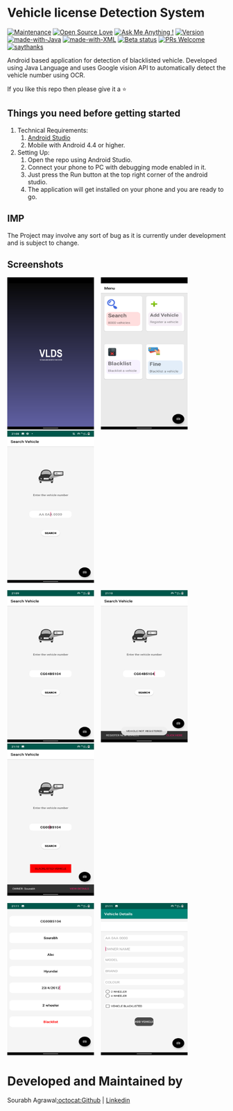# Vehicle license Detection System
[![Maintenance](https://img.shields.io/badge/Maintained%3F-yes-green.svg)](https://GitHub.com/Naereen/StrapDown.js/graphs/commit-activity)
[![Open Source Love](https://badges.frapsoft.com/os/v2/open-source.png?v=103)](https://github.com/ellerbrock/open-source-badges/)
[![Ask Me Anything !](https://img.shields.io/badge/Ask%20me-anything-1abc9c.svg)](https://GitHub.com/Naereen/ama)
[![Version](https://badge.fury.io/gh/Naereen%2FStrapDown.js.svg)](https://github.com/Naereen/StrapDown.js)
[![made-with-Java](https://img.shields.io/badge/Made%20with-Java-1f425f.svg)](https://www.java.com/en/)
[![made-with-XML](https://img.shields.io/badge/Made%20with-XML-1f425f.svg)](https://www.xml.com/)
[![Beta status](https://img.shields.io/pypi/status/ansicolortags.svg)](https://github.com/sourabhagrawal23/echo)
[![PRs Welcome](https://img.shields.io/badge/PRs-welcome-brightgreen.svg?style=flat-square)](https://github.com/sourabhagrawal23/echo/pulls)
[![saythanks](https://img.shields.io/badge/say-thanks-ff69b4.svg)](https://linkedin.com/in/sourabhkhs)

Android based application for detection of blacklisted vehicle. Developed using Java Language and uses Google vision API to automatically detect the vehicle number using OCR.

If you like this repo then please give it a ⭐️

## Things you need before getting started

1. Technical Requirements:
   1. [Android Studio](https://developer.android.com/studio)
   2. Mobile with Android 4.4 or higher.
2. Setting Up:
   1. Open the repo using Android Studio.
   2. Connect your phone to PC with debugging mode enabled in it.
   3. Just press the Run button at the top right corner of the android studio.
   4. The application will get installed on your phone and you are ready to go.
   
## IMP
The Project may involve any sort of bug as it is currently under development and is subject to change.
## Screenshots
<kbd>
<img src="https://raw.githubusercontent.com/sourabhagrawal23/vlds/master/Screenshots/1.png" width="200" height="350"></kbd>&nbsp;&nbsp;&nbsp;&nbsp;<kbd><img src="https://raw.githubusercontent.com/sourabhagrawal23/vlds/master/Screenshots/2.png" width="200" height="350"></kbd>
&nbsp;&nbsp;&nbsp;&nbsp;<kbd><img src="https://raw.githubusercontent.com/sourabhagrawal23/vlds/master/Screenshots/4.png" width="200" height="350"></kbd>

<kbd><img src="https://raw.githubusercontent.com/sourabhagrawal23/vlds/master/Screenshots/6.png" width="200" height="350"></kbd>&nbsp;&nbsp;&nbsp;&nbsp;<kbd><img src="https://raw.githubusercontent.com/sourabhagrawal23/vlds/master/Screenshots/8.png" width="200" height="350"></kbd>
&nbsp;&nbsp;&nbsp;&nbsp;<kbd><img src="https://raw.githubusercontent.com/sourabhagrawal23/vlds/master/Screenshots/9.png" width="200" height="350"></kbd>

<kbd><img src="https://raw.githubusercontent.com/sourabhagrawal23/vlds/master/Screenshots/10.png" width="200" height="350"></kbd>&nbsp;&nbsp;&nbsp;&nbsp;<kbd><img src="https://raw.githubusercontent.com/sourabhagrawal23/vlds/master/Screenshots/11.png" width="200" height="350"></kbd>


# Developed and Maintained by

Sourabh Agrawal[:octocat:Github](http://github.com/sourabhagrawal23) | [Linkedin](https://www.linkedin.com/in/sourabhkhs/)



